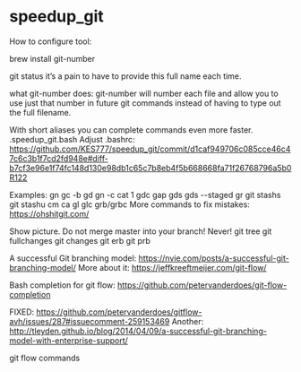 # speedup_git

How to configure tool:

brew install git-number

git status
it’s a pain to have to provide this full name each time.

what git-number does:
git-number will number each file and allow you to use just that number in future git commands instead of having to type out the full filename.

With short aliases you can complete commands even more faster.
.speedup_git.bash
Adjust .bashrc:
https://github.com/KES777/speedup_git/commit/d1caf949706c085cce46c47c6c3b1f7cd2fd948e#diff-b7cf3e96e1f74fc148d130e98db1c65c7b8eb4f5b668668fa71f26768796a5b0R122


Examples:
gn
gc -b
gd
gn -c cat 1
gdc
gap
gds
gds --staged
gr
git stashs
git stashu
cm
ca
gl
glc
grb/grbc
More commands to fix mistakes: https://ohshitgit.com/

Show picture.
Do not merge master into your branch! Never!
git tree
git fullchanges
git changes
git erb
git prb

A successful Git branching model:
https://nvie.com/posts/a-successful-git-branching-model/
More about it: https://jeffkreeftmeijer.com/git-flow/

Bash completion for git flow: https://github.com/petervanderdoes/git-flow-completion


FIXED: https://github.com/petervanderdoes/gitflow-avh/issues/287#issuecomment-259153469
Another: http://tleyden.github.io/blog/2014/04/09/a-successful-git-branching-model-with-enterprise-support/

git flow commands
